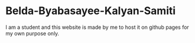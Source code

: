 # Belda-Byabasayee-Kalyan-Samiti
I am a student and this website is made by me to host it on github pages for my own purpose only.
